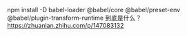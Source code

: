 npm install -D babel-loader @babel/core @babel/preset-env 
@babel/plugin-transform-runtime 到底是什么？  
https://zhuanlan.zhihu.com/p/147083132  


